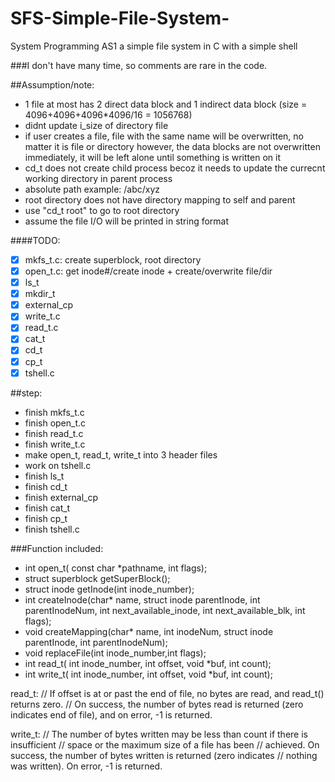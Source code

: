 # SFS-Simple-File-System-
System Programming AS1 a simple file system in C with a simple shell

###I don't have many time, so comments are rare in the code.

##Assumption/note:
- 1 file at most has 2 direct data block and 1 indirect data block (size = 4096+4096+4096*4096/16 = 1056768)
- didnt update i_size of directory file
- if user creates a file, file with the same name will be overwritten, no matter it is file or directory
    however, the data blocks are not overwritten immediately, it will be left alone until something is written on it
- cd_t does not create child process becoz it needs to update the currecnt working directory in parent process
- absolute path example: /abc/xyz
- root directory does not have directory mapping to self and parent
- use "cd_t root" to go to root directory
- assume the file I/O  will be printed in string format

####TODO:
- [x] mkfs_t.c: create superblock, root directory
- [x] open_t.c: get inode#/create inode + create/overwrite file/dir
- [x] ls_t
- [x] mkdir_t
- [x] external_cp
- [x] write_t.c
- [x] read_t.c
- [x] cat_t
- [x] cd_t
- [x] cp_t
- [x] tshell.c

##step:
- finish mkfs_t.c
- finish open_t.c
- finish read_t.c
- finish write_t.c
- make open_t, read_t, write_t into 3 header files
- work on tshell.c
- finish ls_t
- finish cd_t
- finish external_cp
- finish cat_t
- finish cp_t
- finish tshell.c

###Function included:
- int open_t( const char *pathname, int flags);
- struct superblock getSuperBlock();
- struct inode getInode(int inode_number);
- int createInode(char* name, struct inode parentInode, int parentInodeNum, int next_available_inode, int next_available_blk, int flags);
- void createMapping(char* name, int inodeNum, struct inode parentInode, int parentInodeNum);
- void replaceFile(int inode_number,int flags);
- int read_t( int inode_number, int offset, void *buf, int count);
- int write_t( int inode_number, int offset, void *buf, int count);

read_t:
// If offset is at or past the end of file, no bytes are read, and read_t() returns zero. 
// On success, the number of bytes read is returned (zero indicates end of file), and on error, -1 is returned.

write_t:
// The number of bytes written may be less than count if there is insufficient
// space or the maximum size of a file has been
// achieved. On success, the number of bytes written is returned (zero indicates
// nothing was written). On error, -1 is returned.
